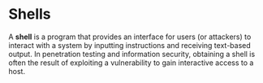 # Shells
A **shell** is a program that provides an interface for users (or attackers) to interact with a system by inputting instructions and receiving text-based output.   In penetration testing and information security, obtaining a shell is often the result of exploiting a vulnerability to gain interactive access to a host.
